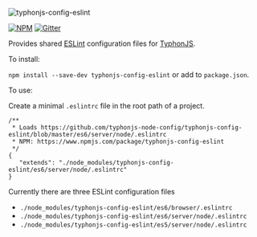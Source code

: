 ![typhonjs-config-eslint](http://i.imgur.com/mO59UgG.png)

[![NPM](https://img.shields.io/npm/v/typhonjs-config-eslint.svg?label=npm)](https://www.npmjs.com/package/typhonjs-config-eslint)
[![Gitter](https://img.shields.io/gitter/room/typhonjs/TyphonJS.svg)](https://gitter.im/typhonjs/TyphonJS)

Provides shared [ESLint](http://eslint.org/) configuration files for [TyphonJS](https://github.com/typhonjs). 

To install:

`npm install --save-dev typhonjs-config-eslint` or add to `package.json`.

To use:

Create a minimal `.eslintrc` file in the root path of a project.

```
/**
 * Loads https://github.com/typhonjs-node-config/typhonjs-config-eslint/blob/master/es6/server/node/.eslintrc
 * NPM: https://www.npmjs.com/package/typhonjs-config-eslint
 */
{
   "extends": "./node_modules/typhonjs-config-eslint/es6/server/node/.eslintrc"
}
```

Currently there are three ESLint configuration files
  - `./node_modules/typhonjs-config-eslint/es6/browser/.eslintrc`
  - `./node_modules/typhonjs-config-eslint/es6/server/node/.eslintrc`
  - `./node_modules/typhonjs-config-eslint/es5/server/node/.eslintrc`
